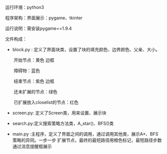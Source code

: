 运行环境：python3

程序架构：界面展示：pygame、tkinter

运行说明：需安装pygame==1.9.4

文件构成：

- block.py : 定义了界面块类，设置了块的填充颜色、边界颜色、父亲、大小。

  ​                     开始节点：黄色 边框  

  ​                     障碍物：蓝色

  ​                     结束节点：紫色  边框
  
  ​                     还未扩展的节点：绿色
  
  ​                     已扩展放入closelist的节点：红色

- screen.py: 定义了Screen类，用来设置、展示块

- search.py:定义搜索策略方法类，A_star()、BFS()类 

-  main.py :主程序，定义了界面之间的调用，通过调用其他类，展示A*、BFS策略的异同。一步一步                                  扩展节点，最终的最短路径用橙色标记，最短路径步数通过消息提醒框展示





